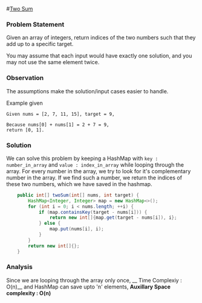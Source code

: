 #[Two Sum](https://leetcode.com/problems/two-sum/)

### Problem Statement

Given an array of integers, return indices of the two numbers such that they add up to a specific target.

You may assume that each input would have exactly one solution, and you may not use the same element twice.

### Observation

The assumptions make the solution/input cases easier to handle.

Example given 

````
Given nums = [2, 7, 11, 15], target = 9,

Because nums[0] + nums[1] = 2 + 7 = 9,
return [0, 1].
````

### Solution

We can solve this problem by keeping a HashMap with `key : number_in_array` and `value : index_in_array` while looping through the array. For every number in the array, we try to look for it's complementary number in the array. If we find such a number, we return the indices of these two numbers, which we have saved in the hashmap. 
  
```Java
    public int[] twoSum(int[] nums, int target) {
        HashMap<Integer, Integer> map = new HashMap<>();
        for (int i = 0; i < nums.length; ++i) {
            if (map.containsKey(target - nums[i])) {
                return new int[]{map.get(target - nums[i]), i};
            } else {
                map.put(nums[i], i);
            }
        }
        return new int[]{};
    }
```

### Analysis

Since we are looping through the array only once, __    Time Complexiy : O(n)__ and HashMap can save upto 'n' elements, __Auxillary Space complexity : O(n)__